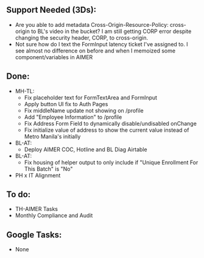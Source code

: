 ## Support Needed (3Ds):
  - Are you able to add metadata Cross-Origin-Resource-Policy: cross-origin to BL's video in the bucket? I am still getting CORP error despite changing the security header, CORP, to cross-origin.
  - Not sure how do I text the FormInput latency ticket I've assigned to. I see almost no difference on before and when I memoized some component/variables in AIMER
## Done:
  - MH-TL:
    - Fix placeholder text for FormTextArea and FormInput
    - Apply button UI fix to Auth Pages
    - Fix middleName update not showing on /profile
    - Add "Employee Information" to /profile
    - Fix Address Form Field to dynamically disable/undisabled onChange
    - Fix initialize value of address to show the current value instead of Metro Manila's initially
  - BL-AT:
    - Deploy AIMER COC, Hotline and BL Diag Airtable
  - BL-AT:
    - Fix housing of helper output to only include if "Unique Enrollment For This Batch" is "No"
  - PH x IT Alignment
## To do:
  - TH-AIMER Tasks
  - Monthly Compliance and Audit
## Google Tasks:
  - None
